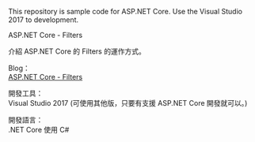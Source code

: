 This repository is sample code for ASP.NET Core.
Use the Visual Studio 2017 to development.

ASP.NET Core - Filters  

介紹 ASP.NET Core 的 Filters 的運作方式。

Blog：  
[ASP.NET Core - Filters](https://blog.johnwu.cc/article/asp-net-core-filters.html)

開發工具：  
Visual Studio 2017 (可使用其他版，只要有支援 ASP.NET Core 開發就可以。)

開發語言：  
.NET Core 使用 C#
